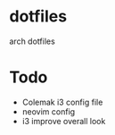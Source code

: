 # dotfiles
arch dotfiles


# Todo
- Colemak i3 config file
- neovim config
- i3 improve overall look